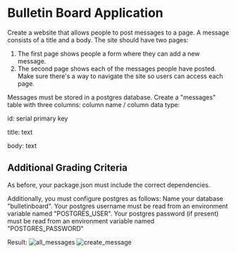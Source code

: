 # Bulletin Board Application

Create a website that allows people to post messages to a page. A message consists of a title and a body. The site should have two pages:

1. The first page shows people a form where they can add a new message.
2. The second page shows each of the messages people have posted. Make sure there's a way to navigate the site so users can access each page.

Messages must be stored in a postgres database. Create a "messages" table with three columns: column name / column data type:

id: serial primary key

title: text

body: text



## Additional Grading Criteria

As before, your package.json must include the correct dependencies.

Additionally, you must configure postgres as follows: Name your database "bulletinboard". Your postgres username must be read from an environment variable named "POSTGRES_USER". Your postgres password (if present) must be read from an environment variable named "POSTGRES_PASSWORD"

Result:
![all_messages](https://user-images.githubusercontent.com/27499173/29709006-11ca4ebe-898b-11e7-82d4-0d9a9d393e09.PNG)
![create_message](https://user-images.githubusercontent.com/27499173/29709007-13a6f8c2-898b-11e7-8ee4-0203b88ebf79.PNG)
